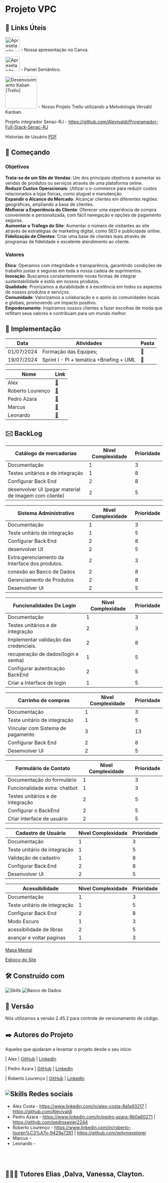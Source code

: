 

# Projeto VPC

<h2>🔗 Links Úteis</h2>

<a href="https://www.canva.com/design/DAGLWNaRmCQ/rdQX-GN2gdl5-E1cArh4mg/edit"><img src="https://freelogopng.com/images/all_img/1656733637logo-canva-png.png" width="46px" alt="Apresetação Canva" ></a> - Nossa apresentação no Canva.

<a href="https://www.canva.com/design/DAGLaBA6BqA/mdr49jIupY1uOF_1_bzIbQ/edit?utm_content=DAGLaBA6BqA&utm_campaign=designshare&utm_medium=link2&utm_source=sharebutton"><img src="https://freelogopng.com/images/all_img/1656733637logo-canva-png.png" width="46px" alt="Apresetação Canva" ></a> - Painel Semântico.

<a href="https://trello.com/invite/b/667f4a7e7ff0eb361a923d14/ATTI4c997b2d3289a39dce5e866ad446423cD4318BD6/senac-rj-20241-programador-fullstack"><img src="https://arteoconseil.fr/wp-content/uploads/2018/02/Trello-logo-.png" width="102px" alt="Desenvovimento Kaban [Trello]"></a> - Nosso Projeto Trello utilizando a Metodologia Versátil Kanban.

Projeto integrador Senac-RJ - https://github.com/Alevivaldi/Programador-Full-Stack-Senac-RJ

Historias de Usuário
[PDF](https://drive.google.com/file/d/1WJPmCkBsgksTzi1mQSiIQlrb9STfPxqO/view)




## 🚀 Começando

<h3><strong>Objetivos</strong></h3>
<strong>Trata-se de um Site de Vendas</strong>: Um dos principais objetivos é aumentar as vendas de produtos ou serviços através de uma plataforma online.
<br><strong>Reduzir Custos Operacionais</strong>: Utilizar o e-commerce para reduzir custos relacionados a lojas físicas, como aluguel e manutenção.
<br><strong>Expandir o Alcance do Mercado</strong>: Alcançar clientes em diferentes regiões geográficas, ampliando a base de clientes.
<br><strong>Melhorar a Experiência do Cliente</strong>: Oferecer uma experiência de compra conveniente e personalizada, com fácil navegação e opções de pagamento seguras.
<br><strong>Aumentar o Tráfego do Site</strong>: Aumentar o número de visitantes ao site através de estratégias de marketing digital, como SEO e publicidade online.
<br><strong>Fidelização de Clientes</strong>: Criar uma base de clientes leais através de programas de fidelidade e excelente atendimento ao cliente.

<strong><h3>Valores</h3></strong>
<strong>Ética</strong>: Operamos com integridade e transparência, garantindo condições de trabalho justas e seguras em toda a nossa cadeia de suprimentos.
<br><strong>Inovação</strong>: Buscamos constantemente novas formas de integrar sustentabilidade e estilo em nossos produtos.
<br><strong>Qualidade</strong>: Priorizamos a durabilidade e a excelência em todos os aspectos de nossos produtos e serviços.
<br><strong>Comunidade</strong>: Valorizamos a colaboração e o apoio às comunidades locais e globais, promovendo um impacto positivo.
<br><strong>Empoderamento</strong>: Inspiramos nossos clientes a fazer escolhas de moda que reflitam seus valores e contribuam para um mundo melhor.
<br>


## 🔧 Implementação


| Data         | Atividades                                                | Pasta |
|--------------|-----------------------------------------------------------|-------|
| 01/07/2024   | Formação das Equipes;                                     | 📁   |
| 19/07/2024   | Sprint I - PI + temática +Briefing + UML   | 📁   |

| Nome       | Link                                              |
|------------|----------------------------------------------------|
| Alex       | [📁](https://github.com/Alevivaldi)
| Roberto Lourenço       | [📁](https://github.com/wdymexplorer)        |
| Pedro Azara      | [📁](https://github.com/pedroxavier2244)        |
| Marcus | [📁](https://github.com/...)        |
| Leonardo      | [📁](https://github.com/...)        |


## 🖂 BackLog

| Catálogo de mercadorias  | Nivel Complexidade | Prioridade |
|------------------------|--------------------|------------|
|Documentação|1|3|
|Testes unitários  e de integração|1|8|
|Configurar Back End|2|8|
|desenvolver UI (pegar material de imagem com cliente)|2|5|

| Sistema Administrativo  | Nivel Complexidade | Prioridade |
|------------------------|--------------------|------------|
|Documentação|1|3|
|Teste unitário de integração|1|5|
|Configurar Back End|2|8|
|desenvolver UI|2|5|
|Extra:gerenciamento da Interface dos produtos.|2|3|
|conexão ao Banco de Dados|2|8|
|Gerenciamento de Produtos|2|8|
|Desenvolver UI|2|5|


| Funcionalidades De Login | Nivel Complexidade | Prioridade |
|------------------------|--------------------|------------|
|Documentação|   1                |3          |
|Testes unitários  e de integração  |   2     | 3          |
|Implementar validação das credenciais. |  2  |8           |  
|recuperação de dados(login e senha)|1|5|
|Configurar autenticação BackEnd|2|5|
|Criar a Interface de login|1|5

| Carrinho de compras  | Nivel Complexidade | Prioridade |
|------------------------|--------------------|------------|
|Documentação|1|3|
|Teste unitário de integração|1|5|
|Vincular com Sistema de pagamento|3|13|
|Configurar Back End|2|8|
|Desenvolver UI|2|5|


| Formulário de Contato | Nivel Complexidade | Prioridade |
|------------------------|--------------------|------------|
|Documentação do formulário|1|3|
|Funcionalidade extra: chatbot|1|3|
|Testes unitários  e de integração|2|5|
|Configurar o BackEnd|2|5|
|Criar interface de usuário|2|5|



| Cadastro de Usuário  | Nivel Complexidade | Prioridade |
|------------------------|--------------------|------------|
|Documentação|1|3|
|Teste unitário de integração|1|5|
|Validação de cadastro|1|8|
|Configurar Back End|2|8|
|Desenvolver UI|2|5|



| Acessibilidade  | Nivel Complexidade | Prioridade |
|------------------------|--------------------|------------|
|Documentação|1|3|
|Teste unitário de integração|1|5|
|Configurar Back End|2|8|
|Modo Escuro|1|3
|acessibilidade de libras|2|5|
|avançar e voltar paginas|1|3|


<a href="https://www.mindmeister.com/app/map/3351999169?t=PsRKkBxbwq"> Mapa Mental</a>

<a href="https://www.mindmeister.com/app/map/3351999169?t=PsRKkBxbwq&m=outline">Esboço do Site</a>

## 🛠️ Construído com

![Skills](https://skillicons.dev/icons?i=vscode,eclipse,figma,html,css,angular,js,spring,postman,java,flutter)
![Banco de Dados](https://skillicons.dev/icons?i=mysql,sqlite)

## 📌 Versão

Nós utilizamos a versão 2.45.2 para controle de versionamento de código.

## ✒️ Autores do Projeto

Aqueles que ajudaram a levantar o projeto desde o seu início


| Alex       | [GitHub](https://github.com/Alevivaldi)        |  [Linkedln](https://www.linkedin.com/in/alex-costa-8a1a93217/)

| Pedro Azara       | [GitHub](https://github.com/pedroxavier2244)        |  [Linkedln](https://www.linkedin.com/in/pedro-azara-9b0a60271)

| Roberto Lourenço       | [GitHub](https://github.com/wdymexplorer)        |  [Linkedln](https://www.linkedin.com/in/roberto-louren%C3%A7o-9429a7261/)
<br>

## ![Skills](https://skillicons.dev/icons?i=linkedin,github) Redes sociais

- Alex Costa -  https://www.linkedin.com/in/alex-costa-8a1a93217    |   https://github.com/Alevivaldi
- Pedro Azara -  https://www.linkedin.com/in/pedro-azara-9b0a60271    |   https://github.com/pedroxavier2244
- Roberto Lourenço -  https://www.linkedin.com/in/roberto-louren%C3%A7o-9429a7261    |   https://github.com/wdymexplorer
- Marcus -
- Leonardo - 
<br>
<br>

## 👨🏻‍🏫 Tutores Elias ,Dalva, Vanessa, Clayton.
